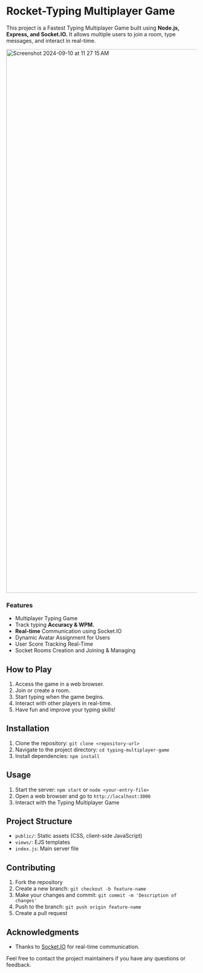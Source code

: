 # Rocket-Typing Multiplayer Game
This project is a Fastest Typing Multiplayer Game built using **Node.js, Express, and Socket.IO.** It allows multiple users to join a room, type messages, and interact in real-time.

<img width="1440" alt="Screenshot 2024-09-10 at 11 27 15 AM" src="https://github.com/user-attachments/assets/211e3a38-a717-4ef0-97cc-6945f6cbb59b">

### Features
- Multiplayer Typing Game
- Track typing **Accuracy & WPM.**
- **Real-time** Communication using Socket.IO
- Dynamic Avatar Assignment for Users
- User Score Tracking Real-Time
- Socket Rooms Creation and Joining & Managing

## How to Play
1. Access the game in a web browser.
2. Join or create a room.
3. Start typing when the game begins.
4. Interact with other players in real-time.
5. Have fun and improve your typing skills!


## Installation
1. Clone the repository: `git clone <repository-url>`
2. Navigate to the project directory: `cd typing-multiplayer-game`
3. Install dependencies: `npm install`

## Usage
1. Start the server: `npm start` or `node <your-entry-file>`
2. Open a web browser and go to `http://localhost:3000`
3. Interact with the Typing Multiplayer Game

## Project Structure
- `public/`: Static assets (CSS, client-side JavaScript)
- `views/`: EJS templates
- `index.js`: Main server file

## Contributing 
1. Fork the repository
2. Create a new branch: `git checkout -b feature-name`
3. Make your changes and commit: `git commit -m 'Description of changes'`
4. Push to the branch: `git push origin feature-name`
5. Create a pull request

## Acknowledgments
- Thanks to [Socket.IO](https://socket.io/) for real-time communication.

Feel free to contact the project maintainers if you have any questions or feedback.
